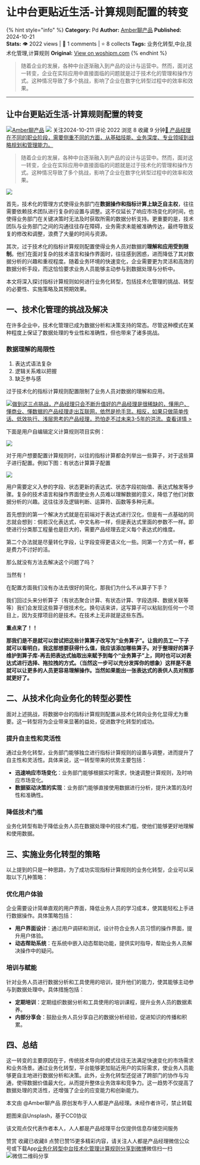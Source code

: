 # 让中台更贴近生活-计算规则配置的转变
{% hint style="info" %}
**Category:** Pd
**Author:** [Amber聊产品](https://www.woshipm.com/u/1603166)
**Published:** 2024-10-21  
**Stats:** 👁️ 2022 views | 💬 1 comments | ⭐ 8 collects
**Tags:** 业务化转型,中台,技术化管理,计算规则
**Original:** [View on woshipm.com](https://www.woshipm.com/pd/6129643.html)
{% endhint %}
> 随着企业的发展，各种中台逐渐融入到产品的设计与运营中。然而，面对这一转变，企业在实际应用中直接面临的问题就是过于技术化的管理和操作方式。这种情况导致了多个挑战，影响了企业在数字化转型过程中的效率和效果。

---

## 让中台更贴近生活-计算规则配置的转变

[![](https://static.woshipm.com/view/woshipm_api_def_20241018105317_9810.jpg?imageView2/1/w/72/h/72/q/100)](https://www.woshipm.com/u/1603166)[Amber聊产品](https://www.woshipm.com/u/1603166) ![](https://static.woshipm.com/tag/1101_1@2x.png) 关注2024-10-211 评论 2022 浏览 8 收藏 9 分钟[🔗 产品经理在不同的职业阶段，需要侧重不同的方面，从基础技能、业务深度、专业领域到战略规划和管理能力。](https://ke.qidianla.com/courses/90pm)

> 随着企业的发展，各种中台逐渐融入到产品的设计与运营中。然而，面对这一转变，企业在实际应用中直接面临的问题就是过于技术化的管理和操作方式。这种情况导致了多个挑战，影响了企业在数字化转型过程中的效率和效果。

![](https://image.woshipm.com/2023/09/26/150398ca-5c65-11ee-b266-00163e142b65.jpg)

首先，技术化的管理方式使得业务部门在**数据操作和指标计算上缺乏自主权**，往往需要依赖技术团队进行复杂的设置与调整。这不仅延长了响应市场变化的时间，也使得业务部门在关键决策时无法及时获取所需的数据分析支持。更重要的是，技术团队与业务部门之间的沟通往往存在障碍，业务需求未能被准确传达，最终导致反复的修改和调整，浪费了大量的时间与资源。

其次，过于技术化的指标计算规则配置使得业务人员对数据的**理解和应用受到限制**。他们在面对复杂的技术语言和操作界面时，往往感到困惑，进而降低了其对数据分析的兴趣和重视程度。随着业务环境的快速变化，企业需要更为灵活和高效的数据分析手段，而这恰恰要求业务人员能够主动参与到数据处理与分析中。

本文将深入探讨指标计算规则如何进行业务化转型，包括技术化管理的挑战、转型的必要性、实施策略及其预期效果。

## 一、技术化管理的挑战及解决

在许多企业中，技术化管理已成为数据分析和决策支持的常态。尽管这种模式在某种程度上保证了数据处理的专业性和准确性，但也带来了诸多挑战。

### 数据理解的局限性

1.  表达式语法复杂
2.  逻辑关系难以把握
3.  缺乏参与感

过于技术化的指标计算规则配置限制了业务人员对数据的理解和应用。

[![](https://image.woshipm.com/2023/07/27/1788a218-2c7f-11ee-b91f-00163e0b5ff3.png)做到这三点挑战，产品经理只会不断升值好的产品经理是很稀缺的，懂用户、懂商业、懂数据的产品经理走出互联网，依然是抢手货。相反，如果只做简单传话、低效执行、浅层思考的产品经理，恐怕走不过未来3-5年的洪流。查看详情 >](https://ke.qidianla.com/courses/bcpm)

下面是用户自编辑定义计算规则项目实例：

![](https://image.woshipm.com/2024/10/19/9acc7446-8e04-11ef-84c2-00163e0b5ff3.jpg)

对于用户想要配置计算规则时，以往的指标计算都会列举出一些算子，对于这些算子进行配置。例如下图：有状态计算算子配置

![](https://image.woshipm.com/2024/10/19/a6c5b7ee-8e04-11ef-baf4-00163e0b5ff3.jpg)

用户需要定义入参的字段、状态更新的表达式、状态字段初始值、表达式触发等步骤。复杂的技术语言和操作界面使业务人员难以理解数据的意义，降低了他们对数据分析的兴趣。这往往涉及逻辑判断、运算符、函数等多种元素。

首先想到的第一个解决方式就是在前端对于表达式进行汉化，但是有一点基础的同志就会想到：倘若汉化表达式，中文名称一样，但是表达式里面的参数不一样。即使进行分类那工程量也是巨大的，需要产品经理去定义每个表达式的维度。

第二个办法就是尽量转化字段，让字段变得更语义化一些。同第一个方式一样，都是费力不讨好的活。

那么就没有方法去解决这个问题了吗？

当然有！

在配置方面我们没有办法去很好的简化，那我们为什么不从算子下手？

我们回过头来分析算子（有状态聚合计算、有状态计算、字段选择、数据关联等等）我们会发现这些算子很技术化。换句话来讲，这写算子可以粘贴到任何一个项目上，因为支撑项目的是技术。在技术上无非就是这些东西。

**重点来了！！**

**那我们是不是就可以尝试把这些计算算子改写为“业务算子”。让我的员工一下子就可以看明白，我这部想要获得什么值，我应该添加哪些算子。对于整理好的算子维护到算子库-再去把表达式抽取出来赋予到每个“业务算子”上，同时也可以对表达式进行选择、拖拉拽的方式。（当然这一步可以充分发挥你的想象）这样是不是就可以让更多的人员更容易理解操作。当然如果能出一张表达式的表供人员对照那就更好了。**

## 二、从技术化向业务化的转型必要性

面对上述挑战，将数据中台的指标计算规则配置从技术化转向业务化显得尤为重要。这一转型将为企业带来显著的益处，促进数字化转型的成功。

### 提升自主性和灵活性

通过业务化转型，业务部门能够独立进行指标计算规则的设置与调整，进而提升了自主性和灵活性。具体来说，这一转型带来的优势主要包括：

*   **迅速响应市场变化**：业务部门能够根据实时需求，快速调整计算规则，及时响应市场变化。
*   **数据驱动决策的实现**：业务部门能够直接使用数据进行分析，提升决策的及时性和准确性。

### 降低技术门槛

业务化转型有助于降低业务人员在数据处理中的技术门槛，使他们能够更好地理解和使用数据。

## 三、实施业务化转型的策略

以上提到的只是一种思路，为了成功实现指标计算规则的业务化转型，企业可以采取以下几种策略：

### 优化用户体验

企业需要设计简单直观的用户界面，降低业务人员的学习成本，使其能轻松上手进行数据操作。具体策略包括：

*   **用户界面设计**：通过用户调研和测试，设计符合业务人员习惯的操作界面，提升用户体验。
*   **动态帮助系统**：在系统中嵌入动态帮助功能，提供实时指导，帮助业务人员解决操作中的疑问。

### 培训与赋能

针对业务人员进行数据分析和工具使用的培训，提升他们的能力，使其能够主动参与到数据处理中。具体措施包括：

*   **定期培训**：定期组织数据分析和工具使用的培训课程，提升业务人员的数据素养。
*   **内部分享会**：鼓励业务人员分享自己的数据分析经验，促进知识的传播和积累。

## 四、总结

这一转变的主要原因在于，传统技术导向的模式往往无法满足快速变化的市场需求和业务场景。通过业务化转型，平台能够更加贴近用户的实际需求，使业务人员能够更自主地进行数据分析和决策。此外，业务化转型还促进了跨部门的协作与沟通，使得数据价值最大化，从而提升整体业务效率和竞争力。这一趋势不仅提高了数据处理的灵活性，还增强了企业的应变能力和创新能力。

本文由 @Amber聊产品 原创发布于人人都是产品经理。未经作者许可，禁止转载

题图来自Unsplash，基于CC0协议

该文观点仅代表作者本人，人人都是产品经理平台仅提供信息存储空间服务

赞赏 收藏已收藏8 点赞已赞15更多精彩内容，请关注人人都是产品经理微信公众号或下载App[业务化转型](https://www.woshipm.com/tag/%e4%b8%9a%e5%8a%a1%e5%8c%96%e8%bd%ac%e5%9e%8b)[中台](https://www.woshipm.com/tag/%e4%b8%ad%e5%8f%b0)[技术化管理](https://www.woshipm.com/tag/%e6%8a%80%e6%9c%af%e5%8c%96%e7%ae%a1%e7%90%86)[计算规则](https://www.woshipm.com/tag/%e8%ae%a1%e7%ae%97%e8%a7%84%e5%88%99)[分享到微博](https://service.weibo.com/share/share.php?appkey=2775287854&title=让中台更贴近生活-计算规则配置的转变&url=https://www.woshipm.com/pd/6129643.html&pic=https://image.woshipm.com/2023/09/26/150398ca-5c65-11ee-b266-00163e142b65.jpg)微信扫一扫![微信二维码](https://api.pwmqr.com/qrcode/create/?url=https://www.woshipm.com/pd/6129643.html)分享